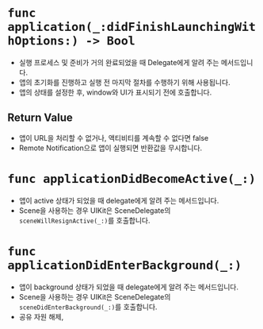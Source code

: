 # `func application(_:didFinishLaunchingWithOptions:) -> Bool`

- 실행 프로세스 및 준비가 거의 완료되었을 때 Delegate에게 알려 주는 메서드입니다.
- 앱의 초기화를 진행하고 실행 전 마지막 절차를 수행하기 위해 사용됩니다.
- 앱의 상태를 설정한 후, window와 UI가 표시되기 전에 호출합니다.

## Return Value
- 앱이 URL을 처리할 수 없거나, 액티비티를 계속할 수 없다면 false
- Remote Notification으로 앱이 실행되면 반환값을 무시합니다.

# `func applicationDidBecomeActive(_:)`
- 앱이 active 상태가 되었을 때 delegate에게 알려 주는 메서드입니다.
- Scene을 사용하는 경우 UIKit은 SceneDelegate의 `sceneWillResignActive(_:)`를 호출합니다.

# `func applicationDidEnterBackground(_:)`
- 앱이 background 상태가 되었을 때 delegate에게 알려 주는 메서드입니다.
- Scene을 사용하는 경우 UIKit은 SceneDelegate의 `sceneDidEnterBackground(_:)`를 호출합니다.
- 공유 자원 해제, 